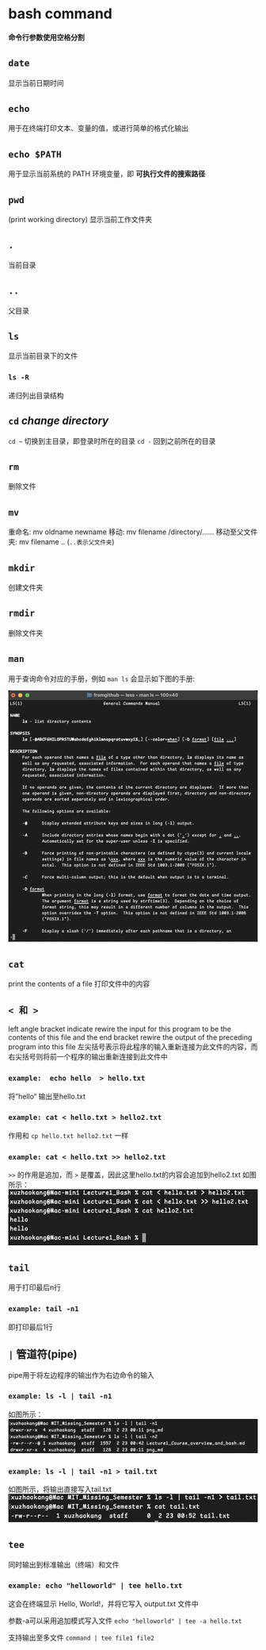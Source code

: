 # bash command

#### 命令行参数使用空格分割
## `date`
显示当前日期时间

## `echo`
用于在终端打印文本、变量的值，或进行简单的格式化输出

## `echo $PATH`
用于显示当前系统的 PATH 环境变量，即 **可执行文件的搜索路径**

## `pwd`
(print working directory) 显示当前工作文件夹

## `.`
当前目录

## `..`
父目录

## `ls`
显示当前目录下的文件

### `ls -R`
递归列出目录结构

## `cd`  *change directory*
`cd ~` 切换到主目录，即登录时所在的目录
`cd -` 回到之前所在的目录

## `rm`
删除文件

## `mv` 
重命名: mv oldname newname
移动: mv filename /directory/......
移动至父文件夹: mv filename ..  (`..表示父文件夹`)

## `mkdir`
创建文件夹

## `rmdir`
删除文件夹

## `man`
用于查询命令对应的手册，例如 `man ls` 会显示如下图的手册: 

![](./png_md/PixPin_2025-02-22_00-58-40.png)


## `cat`
print the contents of a file
打印文件中的内容

## `< 和 >`
left angle bracket indicate rewire the input for this program to be the contents of this file and the end bracket rewire the output of the preceding program into this file
左尖括号表示将此程序的输入重新连接为此文件的内容，而右尖括号则将前一个程序的输出重新连接到此文件中
### `example:  echo hello  > hello.txt` 
将”hello“ 输出至hello.txt

### `example: cat < hello.txt > hello2.txt`
作用和 `cp hello.txt hello2.txt` 一样

### `example: cat < hello.txt >> hello2.txt`
`>>` 的作用是追加，而 `>` 是覆盖，因此这里hello.txt的内容会追加到hello2.txt
如图所示：
![](./png_md/PixPin_2025-02-22_22-27-36.png)

## `tail`
用于打印最后n行
### `example: tail -n1`
即打印最后1行

## `|` 管道符(pipe)
pipe用于将左边程序的输出作为右边命令的输入
### `example: ls -l | tail -n1`
如图所示：
![](./png_md/PixPin_2025-02-23_00-46-36.png)

### `example: ls -l | tail -n1 > tail.txt`
如图所示，将输出直接写入tail.txt
![](./png_md/PixPin_2025-02-23_00-53-16.png)

## `tee`
同时输出到标准输出（终端）和文件
### `example: echo "helloworld" | tee hello.txt`
这会在终端显示 Hello, World!，并将它写入 output.txt 文件中

参数-a可以采用追加模式写入文件 `echo "helloworld" | tee -a hello.txt` 

支持输出至多文件 `command | tee file1 file2`

